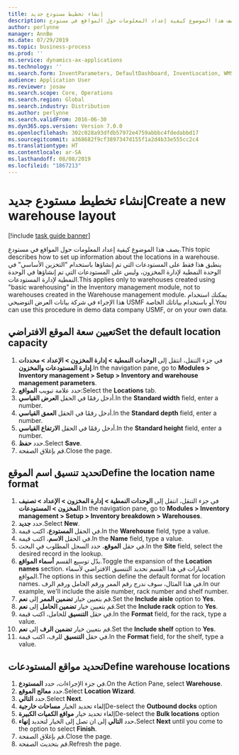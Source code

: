 ```yaml
---
title: إنشاء تخطيط مستودع جديد
description: يصف هذا الموضوع كيفية إعداد المعلومات حول المواقع في مستودع.
author: perlynne
manager: AnnBe
ms.date: 07/29/2019
ms.topic: business-process
ms.prod: ''
ms.service: dynamics-ax-applications
ms.technology: ''
ms.search.form: InventParameters, DefaultDashboard, InventLocation, WMSLocationWizard
audience: Application User
ms.reviewer: josaw
ms.search.scope: Core, Operations
ms.search.region: Global
ms.search.industry: Distribution
ms.author: perlynne
ms.search.validFrom: 2016-06-30
ms.dyn365.ops.version: Version 7.0.0
ms.openlocfilehash: 302c028a93dfdb57972e4759abbbc4fdedabbd17
ms.sourcegitcommit: a368682f9cf3897347d155f1a2d4b33e555cc2c4
ms.translationtype: HT
ms.contentlocale: ar-SA
ms.lasthandoff: 08/08/2019
ms.locfileid: "1867213"
---
```

# <a name="create-a-new-warehouse-layout"></a><span data-ttu-id="cd7ae-103">إنشاء تخطيط مستودع جديد</span><span class="sxs-lookup"><span data-stu-id="cd7ae-103">Create a new warehouse layout</span></span>

[!include [task guide banner](../../includes/task-guide-banner.md)]

<span data-ttu-id="cd7ae-104">يصف هذا الموضوع كيفية إعداد المعلومات حول المواقع في مستودع.</span><span class="sxs-lookup"><span data-stu-id="cd7ae-104">This topic describes how to set up information about the locations in a warehouse.</span></span> <span data-ttu-id="cd7ae-105">ينطبق هذا فقط على المستودعات التي تم إنشاؤها باستخدام "التخزين الأساسي" في الوحدة النمطية لإدارة المخزون، وليس على المستودعات التي تم إنشاؤها في الوحدة النمطية لإدارة المستودعات.</span><span class="sxs-lookup"><span data-stu-id="cd7ae-105">This applies only to warehouses created using "basic warehousing" in the Inventory management module, not to warehouses created in the Warehouse management module.</span></span> <span data-ttu-id="cd7ae-106">يمكنك استخدام هذا الإجراء في شركة بيانات العرض التوضيحي USMF أو باستخدام بياناتك الخاصة.</span><span class="sxs-lookup"><span data-stu-id="cd7ae-106">You can use this procedure in demo data company USMF, or on your own data.</span></span>


## <a name="set-the-default-location-capacity"></a><span data-ttu-id="cd7ae-107">تعيين سعة الموقع الافتراضي</span><span class="sxs-lookup"><span data-stu-id="cd7ae-107">Set the default location capacity</span></span>
1. <span data-ttu-id="cd7ae-108">في جزء التنقل، انتقل إلى **الوحدات النمطية > إدارة المخزون > الإعداد > محددات إدارة المستودعات والمخزون‬**.</span><span class="sxs-lookup"><span data-stu-id="cd7ae-108">In the navigation pane, go to **Modules > Inventory management > Setup > Inventory and warehouse management parameters**.</span></span>
2. <span data-ttu-id="cd7ae-109">حدد علامة تبويب **المواقع**:</span><span class="sxs-lookup"><span data-stu-id="cd7ae-109">Select the **Locations** tab.</span></span>
3. <span data-ttu-id="cd7ae-110">أدخل رقمًا في الحقل **العرض القياسي**.</span><span class="sxs-lookup"><span data-stu-id="cd7ae-110">In the **Standard width** field, enter a number.</span></span>
4. <span data-ttu-id="cd7ae-111">أدخل رقمًا في الحقل **العمق القياسي‬**.</span><span class="sxs-lookup"><span data-stu-id="cd7ae-111">In the **Standard depth** field, enter a number.</span></span>
5. <span data-ttu-id="cd7ae-112">أدخل رقمًا في الحقل **الارتفاع القياسي‬**.</span><span class="sxs-lookup"><span data-stu-id="cd7ae-112">In the **Standard height** field, enter a number.</span></span>
6. <span data-ttu-id="cd7ae-113">حدد **حفظ**.</span><span class="sxs-lookup"><span data-stu-id="cd7ae-113">Select **Save**.</span></span>
7. <span data-ttu-id="cd7ae-114">قم بإغلاق الصفحة.</span><span class="sxs-lookup"><span data-stu-id="cd7ae-114">Close the page.</span></span>

## <a name="define-the-location-name-format"></a><span data-ttu-id="cd7ae-115">تحديد تنسيق اسم الموقع</span><span class="sxs-lookup"><span data-stu-id="cd7ae-115">Define the location name format</span></span>
1. <span data-ttu-id="cd7ae-116">في جزء التنقل، انتقل إلى **الوحدات النمطية > إدارة المخزون > الإعداد > تصنيف المخزون‬ > المستودعات**.</span><span class="sxs-lookup"><span data-stu-id="cd7ae-116">In the navigation pane, go to **Modules > Inventory management > Setup > Inventory breakdown > Warehouses**.</span></span>
2. <span data-ttu-id="cd7ae-117">حدد **جديد**.</span><span class="sxs-lookup"><span data-stu-id="cd7ae-117">Select **New**.</span></span>
3. <span data-ttu-id="cd7ae-118">في الحقل **المستودع**، اكتب قيمة.</span><span class="sxs-lookup"><span data-stu-id="cd7ae-118">In the **Warehouse** field, type a value.</span></span>
4. <span data-ttu-id="cd7ae-119">في الحقل **الاسم**، اكتب قيمة.</span><span class="sxs-lookup"><span data-stu-id="cd7ae-119">In the **Name** field, type a value.</span></span>
5. <span data-ttu-id="cd7ae-120">في حقل **الموقع**، حدد السجل المطلوب في البحث.</span><span class="sxs-lookup"><span data-stu-id="cd7ae-120">In the **Site** field, select the desired record in the lookup.</span></span>
6. <span data-ttu-id="cd7ae-121">بدّل توسيع القسم **أسماء المواقع**.</span><span class="sxs-lookup"><span data-stu-id="cd7ae-121">Toggle the expansion of the **Location names** section.</span></span> <span data-ttu-id="cd7ae-122">الخيارات في هذا القسم تحديد التنسيق الافتراضي لأسماء المواقع.</span><span class="sxs-lookup"><span data-stu-id="cd7ae-122">The options in this section define the default format for location names.</span></span> <span data-ttu-id="cd7ae-123">في هذا المثال، سوف ندرج رقم الممر ورقم الحامل ورقم الرف.</span><span class="sxs-lookup"><span data-stu-id="cd7ae-123">In our example, we'll include the aisle number, rack number and shelf number.</span></span>  
7. <span data-ttu-id="cd7ae-124">قم بتعيين خيار **تضمين الممر‬** إلى **نعم**.</span><span class="sxs-lookup"><span data-stu-id="cd7ae-124">Set the **Include aisle** option to **Yes**.</span></span>
8. <span data-ttu-id="cd7ae-125">قم بتعيين خيار **تضمين الحامل** إلى **نعم**.</span><span class="sxs-lookup"><span data-stu-id="cd7ae-125">Set the **Include rack** option to **Yes**.</span></span> 
9. <span data-ttu-id="cd7ae-126">في حقل **التنسيق** للحامل، اكتب قيمة.</span><span class="sxs-lookup"><span data-stu-id="cd7ae-126">In the **Format** field, for the rack, type a value.</span></span>
10. <span data-ttu-id="cd7ae-127">قم بتعيين خيار **تضمين الرف** إلى **نعم**.</span><span class="sxs-lookup"><span data-stu-id="cd7ae-127">Set the **Include shelf** option to **Yes**.</span></span>
11. <span data-ttu-id="cd7ae-128">في حقل **التنسيق** للرف، اكتب قيمة.</span><span class="sxs-lookup"><span data-stu-id="cd7ae-128">In the **Format** field, for the shelf, type a value.</span></span>

## <a name="define-warehouse-locations"></a><span data-ttu-id="cd7ae-129">تحديد مواقع المستودعات</span><span class="sxs-lookup"><span data-stu-id="cd7ae-129">Define warehouse locations</span></span>
1. <span data-ttu-id="cd7ae-130">في جزء الإجراءات، حدد **المستودع**.</span><span class="sxs-lookup"><span data-stu-id="cd7ae-130">On the Action Pane, select **Warehouse**.</span></span>
2. <span data-ttu-id="cd7ae-131">حدد **معالج الموقع**.</span><span class="sxs-lookup"><span data-stu-id="cd7ae-131">Select **Location Wizard**.</span></span>
3. <span data-ttu-id="cd7ae-132">حدد **التالي**.</span><span class="sxs-lookup"><span data-stu-id="cd7ae-132">Select **Next**.</span></span>
4. <span data-ttu-id="cd7ae-133">إلغاء تحديد الخيار **مساحات خارجية**</span><span class="sxs-lookup"><span data-stu-id="cd7ae-133">De-select the **Outbound docks** option</span></span>
5. <span data-ttu-id="cd7ae-134">إلغاء تحديد خيار **مواقع الكميات الكبيرة**</span><span class="sxs-lookup"><span data-stu-id="cd7ae-134">De-select the **Bulk locations** option</span></span>
6. <span data-ttu-id="cd7ae-135">حدد **التالي** إلى ان تصل إلى الخيار لتحديد **إنهاء.**</span><span class="sxs-lookup"><span data-stu-id="cd7ae-135">Select **Next** until you come to the option to select **Finish**.</span></span>
7. <span data-ttu-id="cd7ae-136">قم بإغلاق الصفحة.</span><span class="sxs-lookup"><span data-stu-id="cd7ae-136">Close the page.</span></span>
8. <span data-ttu-id="cd7ae-137">قم بتحديث الصفحة.</span><span class="sxs-lookup"><span data-stu-id="cd7ae-137">Refresh the page.</span></span>

